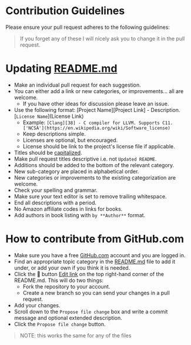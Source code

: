 # Contribution Guidelines

Please ensure your pull request adheres to the following guidelines:

> If you forget any of these I will nicely ask you to change it in the pull request.

# Updating [README.md](https://github.com/aleksandar-todorovic/awesome-c/blob/master/README.md)

- Make an individual pull request for each suggestion.
- You can either add a link or new categories, or improvements... all are welcome.
  - If you have other ideas for discussion please leave an issue.
- Use the following format: [Project Name][Project Link] - Description. [`License Name`](License Link)
  - Example: `[Clang][38] - C compiler for LLVM. Supports C11. ['NCSA'](https://en.wikipedia.org/wiki/Software_license)`
  - Keep descriptions simple.
  - Licenses are optional, but encouraged.
  - License should be link to the project's license file if applicable.
- Titles should be [capitalized](http://grammar.yourdictionary.com/capitalization/rules-for-capitalization-in-titles.html).
- Make pull request titles descriptive i.e. not `Updated README`.
- Additions should be added to the bottom of the relevant category.
- New sub-category are placed in alphabetical order.
- New categories or improvements to the existing categorization are welcome.
- Check your spelling and grammar.
- Make sure your text editor is set to remove trailing whitespace.
- End all descriptions with a period.
- No Amazon affiliate codes in links for books.
- Add authors in book listing with `by **Author**` format.

# How to contribute from GitHub.com

- Make sure you have a free [GitHub.com](https://github.com/join) account and you are logged in.
- Find an appropriate topic category in the [README.md](https://github.com/aleksandar-todorovic/awesome-c/blob/master/README.md) file to add it under, or add your own if you think it is needed.
- Click the :pencil: button [Edit link](https://github.com/aleksandar-todorovic/awesome-c/edit/master/README.md) on the top right-hand corner of the README.md. This will do two things:
  - Fork the repository to your account.
  - Create a new branch so you can send your changes in a pull request.
- Add your changes.
- Scroll down to the `Propose file change` box and write a commit message and optional extended description.
- Click the `Propose file change` button.

> NOTE: this works the same for any of the files
